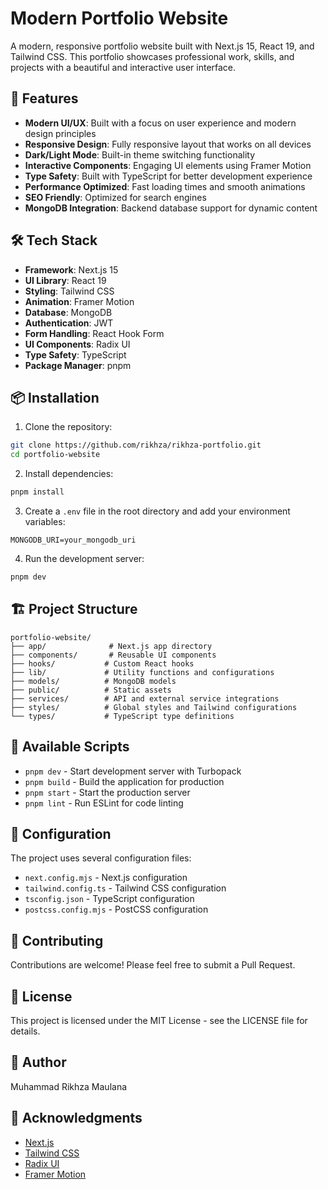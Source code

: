 # Modern Portfolio Website

A modern, responsive portfolio website built with Next.js 15, React 19, and Tailwind CSS. This portfolio showcases professional work, skills, and projects with a beautiful and interactive user interface.

## 🚀 Features

-   **Modern UI/UX**: Built with a focus on user experience and modern design principles
-   **Responsive Design**: Fully responsive layout that works on all devices
-   **Dark/Light Mode**: Built-in theme switching functionality
-   **Interactive Components**: Engaging UI elements using Framer Motion
-   **Type Safety**: Built with TypeScript for better development experience
-   **Performance Optimized**: Fast loading times and smooth animations
-   **SEO Friendly**: Optimized for search engines
-   **MongoDB Integration**: Backend database support for dynamic content

## 🛠️ Tech Stack

-   **Framework**: Next.js 15
-   **UI Library**: React 19
-   **Styling**: Tailwind CSS
-   **Animation**: Framer Motion
-   **Database**: MongoDB
-   **Authentication**: JWT
-   **Form Handling**: React Hook Form
-   **UI Components**: Radix UI
-   **Type Safety**: TypeScript
-   **Package Manager**: pnpm

## 📦 Installation

1. Clone the repository:

```bash
git clone https://github.com/rikhza/rikhza-portfolio.git
cd portfolio-website
```

2. Install dependencies:

```bash
pnpm install
```

3. Create a `.env` file in the root directory and add your environment variables:

```env
MONGODB_URI=your_mongodb_uri
```

4. Run the development server:

```bash
pnpm dev
```

## 🏗️ Project Structure

```
portfolio-website/
├── app/              # Next.js app directory
├── components/       # Reusable UI components
├── hooks/           # Custom React hooks
├── lib/             # Utility functions and configurations
├── models/          # MongoDB models
├── public/          # Static assets
├── services/        # API and external service integrations
├── styles/          # Global styles and Tailwind configurations
└── types/           # TypeScript type definitions
```

## 🚀 Available Scripts

-   `pnpm dev` - Start development server with Turbopack
-   `pnpm build` - Build the application for production
-   `pnpm start` - Start the production server
-   `pnpm lint` - Run ESLint for code linting

## 🔧 Configuration

The project uses several configuration files:

-   `next.config.mjs` - Next.js configuration
-   `tailwind.config.ts` - Tailwind CSS configuration
-   `tsconfig.json` - TypeScript configuration
-   `postcss.config.mjs` - PostCSS configuration

## 🤝 Contributing

Contributions are welcome! Please feel free to submit a Pull Request.

## 📝 License

This project is licensed under the MIT License - see the LICENSE file for details.

## 👥 Author

Muhammad Rikhza Maulana

## 🙏 Acknowledgments

-   [Next.js](https://nextjs.org/)
-   [Tailwind CSS](https://tailwindcss.com/)
-   [Radix UI](https://www.radix-ui.com/)
-   [Framer Motion](https://www.framer.com/motion/)
